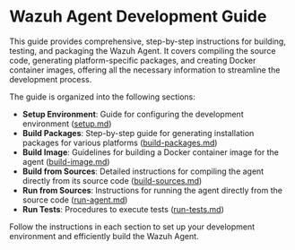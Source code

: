 # Wazuh Agent Development Guide

This guide provides comprehensive, step-by-step instructions for building, testing, and packaging the Wazuh Agent. It covers compiling the source code, generating platform-specific packages, and creating Docker container images, offering all the necessary information to streamline the development process.

The guide is organized into the following sections:

- **Setup Environment**: Guide for configuring the development environment ([setup.md](setup.md))
- **Build Packages**: Step-by-step guide for generating installation packages for various platforms ([build-packages.md](build-packages.md))
- **Build Image**: Guidelines for building a Docker container image for the agent ([build-image.md](build-image.md))
- **Build from Sources**: Detailed instructions for compiling the agent directly from its source code ([build-sources.md](build-sources.md))
- **Run from Sources**: Instructions for running the agent directly from the source code ([run-agent.md](run-agent.md))
- **Run Tests**: Procedures to execute tests ([run-tests.md](run-tests.md))

Follow the instructions in each section to set up your development environment and efficiently build the Wazuh Agent.
